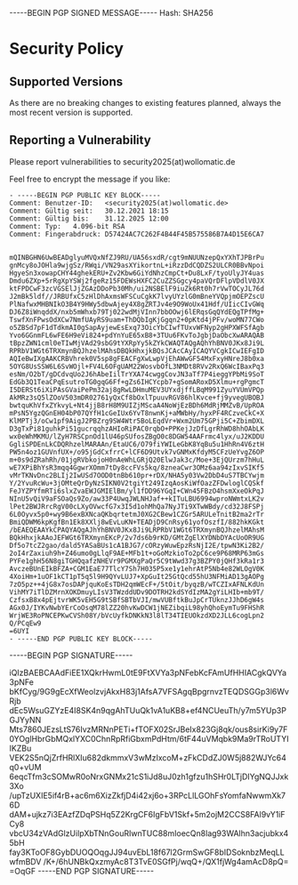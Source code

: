 -----BEGIN PGP SIGNED MESSAGE-----
Hash: SHA256

# Security Policy

## Supported Versions

As there are no breaking changes to existing features planned, always the most recent version is supported.

## Reporting a Vulnerability

Please report vulnerabilities to security2025(at)wollomatic.de

Feel free to encrypt the message if you like:

```
- -----BEGIN PGP PUBLIC KEY BLOCK-----
Comment: Benutzer-ID:	<security2025(at)wollomatic.de>
Comment: Gültig seit:	30.12.2021 18:15
Comment: Gültig bis:	31.12.2025 12:00
Comment: Typ:	4.096-bit RSA
Comment: Fingerabdruck:	D57424AC7C262F4B44F45B575586B7A4D15E6CA7


mQINBGHN6UwBEADglyuMVQxNfZJ9RU/UA56sxdR/cgt9mNUUNzepQxYXhTJPBrPu
gnMcy8oJOHla9wjgSz/RWqi/VN29asXYikortnL+iRzzDdCQDZS2ULCR0BBvNpoi
HgyeSn3xowapCHY44ghekERU+Zv2Kbw6GiYdNhzCmpCt+Du8LxF/tyoUlyJY4uas
Dmdu6ZXp+5rRgXpYSWj2fgeRz15FDEWsHXFC2CuZZSGgcy4paVQrDFlpVDdlV0JX
ktFPDCwF3zcVGSElJjZGAzDDoPb30Mh/ui2NSBElF9iuZk6Rt0h7rVwTOCyJL76d
J2mBk5ldf//JRBUfxC5zHlDhAxmsWFSCuCgkK7lvyUYzlG0mBneYVQpjmOEPZscU
PlNafwxMHBNIkO3B4Y9HWy5dbwAjey4X8gZRTJv4e9O9WoUx41Hdf/UIicCIvGWq
DJ6Z8iWnqddX/nxb5mWhxb79Tj022wdMjVInn7bbOOwj6lERqsGqQYdEQgTPfMg+
TswfXnFPwsOdXCw7NmfUAyRS9uam+ThDQbIgKjGgqn2+0pKtd4jPFv/woMN77CWo
o5ZBSd7pF1dTdkmAI0gSapAyjewEsExq73OicYbCIwfTUxvWFNyp2gHPXWFSfAgb
Yvo6GGnmFL6wFE6H9eVi824+pdYnYuE65xB8+3TUu6FKvToJgbjDaObcXwARAQAB
tBpzZWN1cml0eTIwMjVAd29sbG9tYXRpYy5kZYkCWAQTAQgAQhYhBNV0JKx8Ji9L
RPRbV1WGt6TRXmynBQJhzelMAhsDBQkHhxjkBQsJCAcCAyICAQYVCgkICwIEFgID
AQIeBwIXgAAKCRBVhrek0V5sp8gFEACFgXwLwpVjEhAWwGF54MxFxyHNreJ8b0xa
5OYG8UsSSW6L6SvWOjl+FV4L6OFgUAM22WosvbOfL3NMDt8RVv2RxQ6WcIBaxPq3
esNm/O2bT/gDCdvqUo2J6hAbeIilTrYXA74cwggCovJN3aTf7P4ieggYPbMi9SoT
EdGb3Q1TeaCPqEsutroTG0gqG6Ff+gZs6IHCYcpb7+gSomARoxD5Xlmu+rgPgmcT
I5DERSt6iXiPAsGVaiPePm32aj8gRwLDHmuMEV3UYxdjffLBqM991ZyuYVUmVPQp
AkMRz3sQ5lZOoV503mDR02761yQxCf8bOxlTpuuvRGV86hlKvce+fj9yvegUBOBJ
bwtquKhVfxZYkvyL+Nt4jjB8rH8M9UIZjMScaA4NoWjEzBDh6MdRjMMZvB/UpROA
mPsN5YgzQGnEH04bP07QYfH1cGeIUx6YvT8nwnKj+aMWbHy/hyxPF4RCzveCkC+X
KlMPTj3/oCw1pf9AigJ2PBZrg9SW4Wtr5BoLEqdVr+Wxm2Um75GPji5C+ZbimDXL
D3gTxPi81guhkPi51gucrqqhzAHIoRiPAC0rqbO+PPKejJzDfLgrRhWD8hhOAbLK
wx0eWhMKMU/lZyH7RSCpnOd1lU46pSUfosZBgO0c8DGW54AAFrmc4lyx/uJ2KDDU
GgliSPDEnLkCDQRhzelMARAAn/EtaUC6/O79fiYWILeGbK8YqBu5u1HhRn4V6ztH
PW5n4oz1GUVnfUX+/o95jGdCxfrrC+lCF6D9Utvk7vGNMxKfdyM5CFzUeYvgZ6OP
m+0s9dZRahRh/01jgRVbkojoH0nAeWhLGRjQ20ElwJak3c/Moe+3EjQUrzm7hHuL
wE7XPiBhYsR3mqq4GgwrXOmm7tDy8ccFVs5kq/8zneaCwr3OMz6aa94zIxvSIKf5
vMrTKNvDnc2BLIj2IwUSd7OOD0tnBb610pr+rDX/NHA5y03Vw2DbD4uS7TBCYwjm
Y/2YvuRcWu+3jOMteQrDyNzSIKN0V2tgiYt249IzqAosKiWfOazZFDwloglCQSkf
FeJYZPYfmRTi6slxZvaEWJGMIElBm/yl1fDD96YGqI+CWn45FBzO4hsmXxeOkPqJ
NInU5vQiV9aFSOaQs9Zo/aw33P4UwqJWLNHJaf++kITuLBU6994wproNWmtxLK2v
lPet2BWJRrcRgV00cLXyOVwcfG7x3I5d1ohMhQa7NyJTi9XTwWBdy/cd32J8FSPj
6L0Oyvx5p0+wy9B6exBXNcaQKbqrtetmJ0XG2CBew1CZGr5ARULeTnitB2ma2rTr
BmiQDWM6kpKgfBn1Ek8XXlj8wEvLuKN+TEADjD9CnRsy61yofOszfI/882hkKGkt
/bEAEQEAAYkCPAQYAQgAJhYhBNV0JKx8Ji9LRPRbV1WGt6TRXmynBQJhzelMAhsM
BQkHhxjkAAoJEFWGt6TRXmynEKcP/2v7ds6b9rKD/GMtZgElXYDNbDYAcUoOR9UG
Df5o7tcZ2gao/dald5YASaBUs1cA1BJG7/cORzyWuwEpzRsNjI2E/tpwN3Ki2B2/
2oI4rZaxiuh9h+Z46umo0gLlqF9AE+MFb1t+oGoMzkioTo2pC6ce9P68MRP63mGs
PYFe1ghH56N8giTGHQqafzNHEVr9PGMXgPaQr5C9tWwd37g3BZPY0jQHf3kRa1r3
AvczeBUnEIkBFZA+CGM1EaE77TlcY7Sh7H035P5xe1y1ehrAtP5Nb4e82WLOgV0K
4XoiHm+1uOF1kCT1pT5q5l9H9QYvLUJ7+XpGuIt25GtQcd55hU3NFMiAD13gAOPg
7zO5pz++4jG8x7osDAPjquKoEsTDH2qmWEcF+/5tOit/byqzB/wTCZIxAFNLKdUn
VihMY7iTlDZMrnXOKDmuyLIsV3TWzddUDv9DOTRH2kdSYdIzMA2gYiLHIb+mb9T/
CzfsxB8x4pEjtvrWK5vEH5G9tSBfSBTbVJI/mwVUBftkBuJpCrTUknzJJhD6gW4s
AGx0J/IYKvNwbYErCoOsqM78lZZ20hvKwDCW1jNEZibqiL98yhQhoEymTu9FHShR
WrjWE3RoPNCEPKwCVSh08Y/bVcUyfkDNKkN3l8lT34TIEUOkzdXD2JLL6cogLpn2
Q/PCqEw9
=6UYI
- -----END PGP PUBLIC KEY BLOCK-----
```
-----BEGIN PGP SIGNATURE-----

iQIzBAEBCAAdFiEE1XQkrHwmL0tE9FtXVYa3pNFebKcFAmUfHHIACgkQVYa3pNFe
bKfCyg/9G9gEcXfWeolzvjAkxH83j1AfsA7VFSAgqBpgrnvzTEQDSGGp3l6WvRjb
dEc5WsuGZYzE4I8SK4n9qgAhTUuQk1vA1uKB8+ef4NCUeuTh/y7m5YUp3PGJYyNN
Mts7860JEzsLtS76IvzMRNnPETi+fTOFX02SrJBeIx823Gj8qk/ous8sirKi9y7F
0YOglHbrGbMQxlYXC0ChnRpRfiGbxmPdHtm/6tF44uVMqbk9Ma9rTRoUTYIIKZBu
VEK2S5nQjZrfHRlXIu682dkmmxV3wMzIxcoM+zFkCDdZJ0W5j882WJYc64q0+vUM
6eqcTfm3cSOMwR0oNrxGNMx21cS1iJd8uJ0zh1gfzu1hSHr0LTjDIYgNQJJxk3Xo
/upTzUXIE5if4rB+ac6m6XizZkfjD4i42xj6o+3RPcLlLGOhFsYomfaNwwmXk76D
dAM+ujkz7i3EAzfZDqPSHq5Z2KrgCF6IgFbV1Skf+5m2ojM2CCS8FAl9vY1iFCy8
vbcU34zVAdGlzUilpXbTNnGouRIwnTUC88mIoecQn8lag93WAlhn3acjubkx45bH
fay3KToOF8GybDUOQOqgJJ94uvEbL18f67l2GrmSwGF8bIDSoknbzMeqLLwfmBDV
/K+/6hUNBkQxzmyAc8T3TvE0SGfPj/wqQ+/QX1fjWg4amAcD8pQ=
=OqGF
-----END PGP SIGNATURE-----
